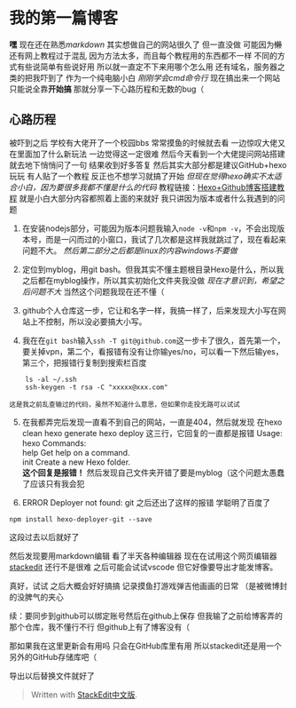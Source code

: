  

# 我的第一篇博客

**嘿**
现在还在熟悉*markdown*
其实想做自己的网站很久了
但一直没做
可能因为~~懒~~
还有网上教程过于混乱
因为方法太多，而且每个教程用的东西都不一样
不同的方式有些说简单有些说好用
所以就一直定不下来用哪个怎么用
还有域名，服务器之类的把我吓到了
作为一个纯电脑小白
*刚刚学会cmd命令行*
现在搞出来一个网站
只能说全靠**开始搞**
那就分享一下心路历程和无数的bug（

## 心路历程
被吓到之后
学校有大佬开了一个校园bbs
常常摸鱼的时候就去看
一边惊叹大佬又在里面加了什么新玩法
一边觉得这一定很难
然后今天看到一个大佬提问网站搭建
就去地下悄悄问了一句
结果收到好多答复
然后其实大部分都是建议GitHub+hexo玩玩
有人贴了一个教程
反正也不想学习就搞了开始
*但现在觉得hexo确实不太适合小白，因为要很多我都不懂是什么的代码*
教程链接：[Hexo+Github博客搭建教程](https://blog.csdn.net/qq_58608526/article/details/124652412)
就是小白大部分内容都照着上面的来就好
我只讲因为版本或者什么我遇到的问题

 1. 在安装nodejs部分，可能因为版本问题我输入`node -v`和`npm -v`，不会出现版本号，而是一闪而过的小窗口，我试了几次都是这样我就跳过了，现在看起来问题不大。
 *然后第二部分之后都是linux的内容windows不要做*
 
 2. 定位到myblog，用git bash。但我其实不懂主题根目录Hexo是什么，所以我之后都在myblog操作，所以其实初始化文件夹我没做
 *现在才意识到，希望之后问题不大*
 当然这个问题我现在还不懂（
 
 3. github个人仓库这一步，它让和名字一样，我搞一样了，后来发现大小写在网站上不控制，所以没必要搞大小写。
 
 4. 我在在`git bash`输入`ssh -T git@github.com`这一步卡了很久，首先第一个，要关掉vpn，第二个，看报错有没有让你输yes/no，可以看一下然后输yes，第三个，把报错行复制到搜索栏百度
```
    ls -al ~/.ssh
    ssh-keygen -t rsa -C "xxxxx@xxx.com"   
```
	这是我之前乱查输过的代码，虽然不知道什么意思，但如果你走投无路可以试试

 5. 在我都弄完后发现一直看不到自己的网站，一直是404，然后就发现
 在hexo clean
hexo generate
hexo deploy
这三行，它回复的一直都是报错
Usage: hexo
Commands:  
help Get help on a command.  
init Create a new Hexo folder.  
**这个回复是报错！**
然后发现自己文件夹开错了要是myblog（这个问题太愚蠢了应该只有我会犯

 6. ERROR Deployer not found: git
之后还出了这样的报错
学聪明了百度了
```
npm install hexo-deployer-git --save
```
这段过去以后就好了

然后发现要用markdown编辑
看了半天各种编辑器
现在在试用这个网页编辑器[stackedit](https://stackedit.cn/)
还行不是很难
之后可能会试试vscode
但它好像要导出才能发博客。

真好，试试
之后大概会好好搞搞
记录摸鱼打游戏弹吉他画画的日常
（是被微博封的没脾气的夹心

续：要同步到github可以绑定账号然后在github上保存
但我输了之前给博客弄的那个仓库，我不懂行不行
但github上有了博客没有（

那如果我在这里更新会有用吗
只会在GitHub库里有用
所以stackedit还是用一个另外的GitHub存储库吧（

导出以后替换文件就好了


> Written with [StackEdit中文版](https://stackedit.cn/).
<!--stackedit_data:
eyJoaXN0b3J5IjpbMzgwNzk4MzU4LDQ2NDI2Mzc4M119
-->